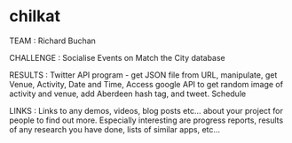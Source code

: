 chilkat
=======

TEAM : Richard Buchan

CHALLENGE : Socialise Events on Match the City database

RESULTS : 
Twitter API program - get JSON file from URL, manipulate, get Venue, Activity, Date and Time, Access google API to get random image of activity and venue, add Aberdeen hash tag, and tweet. Schedule  

LINKS : Links to any demos, videos, blog posts etc… about your project for people to find out more. Especially interesting are progress reports, results of any research you have done, lists of similar apps, etc…
